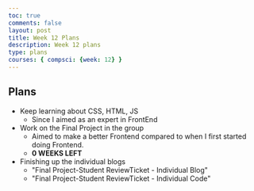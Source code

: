 ```yaml
---
toc: true
comments: false
layout: post
title: Week 12 Plans
description: Week 12 plans
type: plans
courses: { compsci: {week: 12} }
---
```


## Plans
- Keep learning about CSS, HTML, JS
    - Since I aimed as an expert in FrontEnd
- Work on the Final Project in the group
    - Aimed to make a better Frontend compared to when I first started doing Frontend.
    - **0 WEEKS LEFT**
- Finishing up the individual blogs
    - "Final Project-Student ReviewTicket - Individual Blog"
    - "Final Project-Student ReviewTicket - Individual Code"
